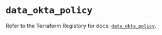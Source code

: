 # `data_okta_policy`

Refer to the Terraform Registory for docs: [`data_okta_policy`](https://registry.terraform.io/providers/okta/okta/4.1.0/docs/data-sources/policy).
